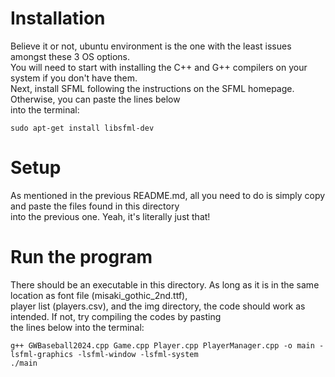 # Installation
Believe it or not, ubuntu environment is the one with the least issues amongst these 3 OS options. <br>
You will need to start with installing the C++ and G++ compilers on your system if you don't have them. <br>
Next, install SFML following the instructions on the SFML homepage. Otherwise, you can paste the lines below <br>
into the terminal: <br>
```
sudo apt-get install libsfml-dev
```

# Setup
As mentioned in the previous README.md, all you need to do is simply copy and paste the files found in this directory <br>
into the previous one. Yeah, it's literally just that!

# Run the program
There should be an executable in this directory. As long as it is in the same location as font file (misaki_gothic_2nd.ttf), <br>
player list (players.csv), and the img directory, the code should work as intended. If not, try compiling the codes by pasting <br>
the lines below into the terminal: <br>
```
g++ GWBaseball2024.cpp Game.cpp Player.cpp PlayerManager.cpp -o main -lsfml-graphics -lsfml-window -lsfml-system
./main
```
